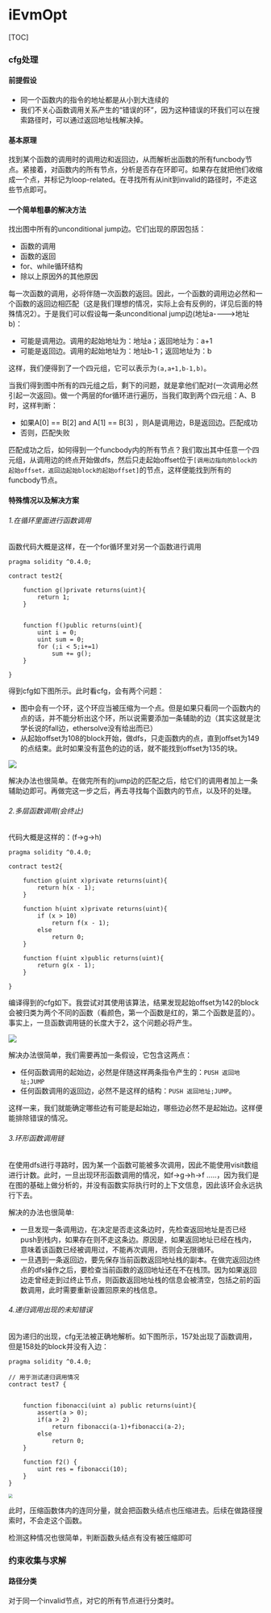 # iEvmOpt

[TOC]

### cfg处理

#### 前提假设

* 同一个函数内的指令的地址都是从小到大连续的
* 我们不关心函数调用关系产生的“错误的环”，因为这种错误的环我们可以在搜索路径时，可以通过返回地址栈解决掉。

#### 基本原理

找到某个函数的调用时的调用边和返回边，从而解析出函数的所有funcbody节点。紧接着，对函数内的所有节点，分析是否存在环即可。如果存在就把他们收缩成一个点，并标记为loop-related。在寻找所有从init到invalid的路径时，不走这些节点即可。



#### 一个简单粗暴的解决方法

找出图中所有的unconditional jump边。它们出现的原因包括：

* 函数的调用
* 函数的返回
* for、while循环结构
* 除以上原因外的其他原因

每一次函数的调用，必将伴随一次函数的返回。因此，一个函数的调用边必然和一个函数的返回边相匹配（这是我们理想的情况，实际上会有反例的，详见后面的特殊情况2）。于是我们可以假设每一条unconditional jump边(地址a---->地址b)：

* 可能是调用边。调用的起始地址为：地址a；返回地址为：a+1
* 可能是返回边。调用的起始地址为：地址b-1；返回地址为：b

这样，我们便得到了一个四元组，它可以表示为`(a,a+1,b-1,b)`。

当我们得到图中所有的四元组之后，剩下的问题，就是拿他们配对(一次调用必然引起一次返回)。做一个两层的for循环进行遍历，当我们取到两个四元组：A、B时，这样判断：

* 如果A[0] == B[2] and A[1] == B[3] ，则A是调用边，B是返回边。匹配成功
* 否则，匹配失败

匹配成功之后，如何得到一个funcbody内的所有节点？我们取出其中任意一个四元组，从调用边的终点开始做dfs，然后只走起始offset位于`[调用边指向的block的起始offset，返回边起始block的起始offset]`的节点，这样便能找到所有的funcbody节点。



#### 特殊情况以及解决方案

###### 1.在循环里面进行函数调用

函数代码大概是这样，在一个for循环里对另一个函数进行调用

```
pragma solidity ^0.4.0;

contract test2{

    function g()private returns(uint){
        return 1;
    }


    function f()public returns(uint){
        uint i = 0;
        uint sum = 0;
        for (;i < 5;i+=1)
            sum += g();
    }

}
```

得到cfg如下图所示。此时看cfg，会有两个问题：

* 图中会有一个环，这个环应当被压缩为一个点。但是如果只看同一个函数内的点的话，并不能分析出这个环，所以说需要添加一条辅助的边（其实这就是沈学长说的fall边，ethersolve没有给出而已）
* 从起始offset为108的block开始，做dfs，只走函数内的点，直到offset为149的点结束。此时如果没有蓝色的边的话，就不能找到offset为135的块。

![](D:\Projects\iEvmOpt\pics\1.png)

解决办法也很简单。在做完所有的jump边的匹配之后，给它们的调用者加上一条辅助边即可。再做完这一步之后，再去寻找每个函数内的节点，以及环的处理。

###### 2.多层函数调用(会终止)

代码大概是这样的：(f->g->h)

```
pragma solidity ^0.4.0;

contract test2{

    function g(uint x)private returns(uint){
        return h(x - 1);
    }

    function h(uint x)private returns(uint){
        if (x > 10)
            return f(x - 1);
        else 
            return 0;
    }

    function f(uint x)public returns(uint){
        return g(x - 1);
    }

}
```

编译得到的cfg如下。我尝试对其使用该算法，结果发现起始offset为142的block会被归类为两个不同的函数（看颜色，第一个函数是红的，第二个函数是蓝的）。事实上，一旦函数调用链的长度大于2，这个问题必将产生。

![](D:\Projects\iEvmOpt\pics\2.png)

解决办法很简单，我们需要再加一条假设，它包含这两点：

* 任何函数调用的起始边，必然是伴随这样两条指令产生的：`PUSH 返回地址;JUMP`
* 任何函数调用的返回边，必然不是这样的结构：`PUSH 返回地址;JUMP`。

这样一来，我们就能确定哪些边有可能是起始边，哪些边必然不是起始边。这样便能排除错误的情况。

###### 3.环形函数调用链

在使用dfs进行寻路时，因为某一个函数可能被多次调用，因此不能使用visit数组进行计数。此时，一旦出现环形函数调用的情况，如f->g->h->f .....，因为我们是在图的基础上做分析的，并没有函数实际执行时的上下文信息，因此该环会永远执行下去。

解决的办法也很简单:

* 一旦发现一条调用边，在决定是否走这条边时，先检查返回地址是否已经push到栈内，如果存在则不走这条边。原因是，如果返回地址已经在栈内，意味着该函数已经被调用过，不能再次调用，否则会无限循环。
* 一旦遇到一条返回边，要先保存当前函数返回地址栈的副本。在做完返回边终点的dfs操作之后，要检查当前函数的返回地址还在不在栈顶。因为如果返回边走曾经走到过终止节点，则函数返回地址栈的信息会被清空，包括之前的函数调用，此时需要重新设置回原来的栈信息。

###### 4.递归调用出现的未知错误

因为递归的出现，cfg无法被正确地解析。如下图所示，157处出现了函数调用，但是158处的block并没有入边：

```
pragma solidity ^0.4.0;

// 用于测试递归调用情况
contract test7 {


    function fibonacci(uint a) public returns(uint){
        assert(a > 0);
        if(a > 2)
            return fibonacci(a-1)+fibonacci(a-2);
        else
            return 0;
    }

    function f2() {
        uint res = fibonacci(10);
    }
}
```

<img src="D:\Projects\iEvmOpt\pics\test7_cfg.png" style="zoom: 50%;" />

此时，压缩函数体内的连同分量，就会把函数头结点也压缩进去。后续在做路径搜索时，不会走这个函数。

检测这种情况也很简单，判断函数头结点有没有被压缩即可

### 约束收集与求解

#### 路径分类

对于同一个invalid节点，对它的所有节点进行分类时。